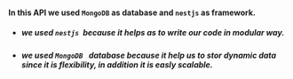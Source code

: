 #### In this API we used ``MongoDB`` as database and ``nestjs`` as framework.
- ##### we used ``nestjs ``because it helps as to write our code in modular way.
- ##### we used ``MongoDB `` database because it help us to stor dynamic data since it is flexibility, in addition it is easly scalable.


               
               
            
    
